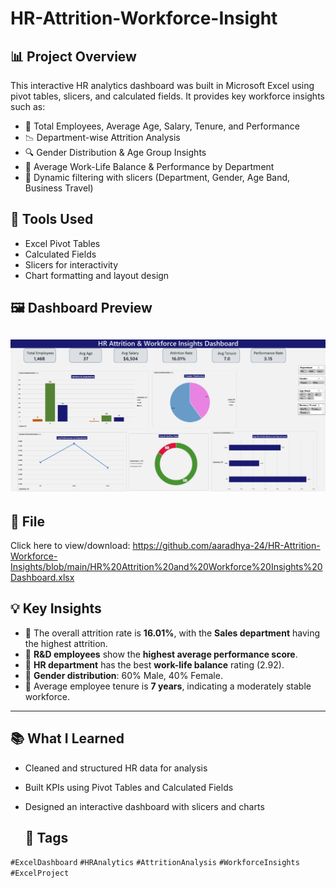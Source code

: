 # HR-Attrition-Workforce-Insight

## 📊 Project Overview

This interactive HR analytics dashboard was built in Microsoft Excel using pivot tables, slicers, and calculated fields. It provides key workforce insights such as:

- 👥 Total Employees, Average Age, Salary, Tenure, and Performance
- 📉 Department-wise Attrition Analysis
- 🔍 Gender Distribution & Age Group Insights
- 🧠 Average Work-Life Balance & Performance by Department
- 📌 Dynamic filtering with slicers (Department, Gender, Age Band, Business Travel)

## 🔧 Tools Used
- Excel Pivot Tables
- Calculated Fields
- Slicers for interactivity
- Chart formatting and layout design

## 🖼️ Dashboard Preview
![Dashboard Snapshot](https://github.com/aaradhya-24/HR-Attrition-Workforce-Insights/blob/main/HR%20Analytics%20Dashboard%20Snapshot.png)
---
## 📁 File

Click here to view/download:
https://github.com/aaradhya-24/HR-Attrition-Workforce-Insights/blob/main/HR%20Attrition%20and%20Workforce%20Insights%20Dashboard.xlsx


## 💡 Key Insights

- 🔹 The overall attrition rate is **16.01%**, with the **Sales department** having the highest attrition.
- 🔹 **R&D employees** show the **highest average performance score**.
- 🔹 **HR department** has the best **work-life balance** rating (2.92).
- 🔹 **Gender distribution**: 60% Male, 40% Female.
- 🔹 Average employee tenure is **7 years**, indicating a moderately stable workforce.
  
--- 
## 📚 What I Learned
- Cleaned and structured HR data for analysis
- Built KPIs using Pivot Tables and Calculated Fields
- Designed an interactive dashboard with slicers and charts


  ## 📎 Tags

`#ExcelDashboard` `#HRAnalytics` `#AttritionAnalysis` `#WorkforceInsights` `#ExcelProject`

